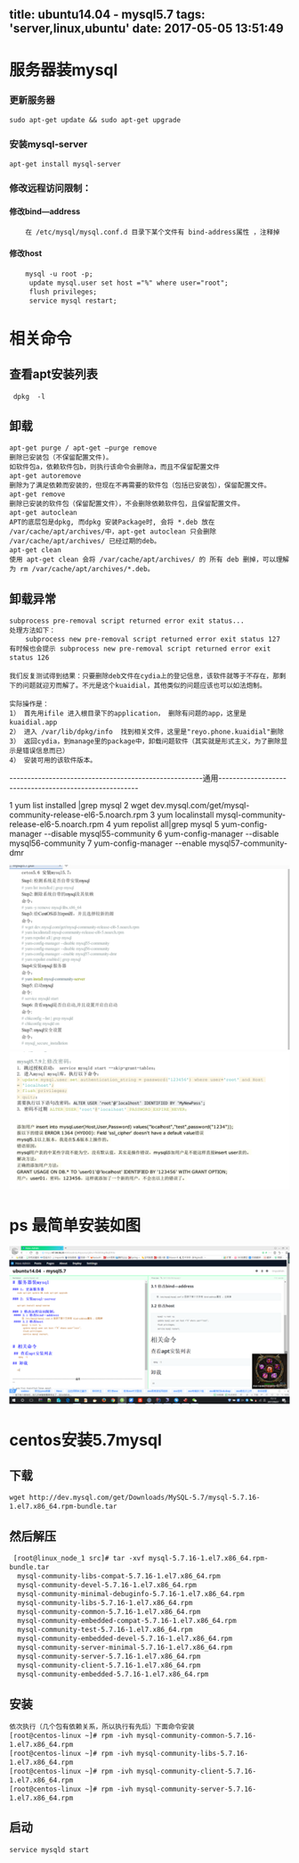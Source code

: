 title: ubuntu14.04  - mysql5.7
tags: 'server,linux,ubuntu'
date: 2017-05-05 13:51:49
---
# 服务器装mysql

### 更新服务器  
	sudo apt-get update && sudo apt-get upgrade

### 安装mysql-server 
	
    apt-get install mysql-server

### 修改远程访问限制：
 #### 修改bind—address
    	在 /etc/mysql/mysql.conf.d 目录下某个文件有 bind-address属性 ，注释掉
 #### 修改host
 		mysql -u root -p;
         update mysql.user set host ="%" where user="root";
         flush privileges;
         service mysql restart;


# 相关命令

 ## 查看apt安装列表
	 dpkg  -l

## 卸载
	apt-get purge / apt-get –purge remove 
    删除已安装包（不保留配置文件)。 
    如软件包a，依赖软件包b，则执行该命令会删除a，而且不保留配置文件
    apt-get autoremove 
    删除为了满足依赖而安装的，但现在不再需要的软件包（包括已安装包），保留配置文件。
    apt-get remove 
    删除已安装的软件包（保留配置文件），不会删除依赖软件包，且保留配置文件。
    apt-get autoclean 
    APT的底层包是dpkg, 而dpkg 安装Package时, 会将 *.deb 放在 /var/cache/apt/archives/中，apt-get autoclean 只会删除 /var/cache/apt/archives/ 已经过期的deb。
    apt-get clean 
    使用 apt-get clean 会将 /var/cache/apt/archives/ 的 所有 deb 删掉，可以理解为 rm /var/cache/apt/archives/*.deb。
    
 ## 卸载异常

	subprocess pre-removal script returned error exit status... 
    处理方法如下：
        subprocess new pre-removal script returned error exit status 127 有时候也会提示 subprocess new pre-removal script returned error exit status 126

    我们反复测试得到结果：只要删除deb文件在cydia上的登记信息，该软件就等于不存在，那剩下的问题就迎刃而解了。不光是这个kuaidial，其他类似的问题应该也可以如法炮制。

    实际操作是：
    1） 首先用ifile 进入根目录下的application， 删除有问题的app，这里是kuaidial.app
    2） 进入 /var/lib/dpkg/info  找到相关文件，这里是"reyo.phone.kuaidial"删除
    3） 返回cydia，到manage里的package中，卸载问题软件（其实就是形式主义，为了删除显示是错误信息而已）
    4） 安装可用的该软件版本。

------------------------------------------------------通用-------------------------------------------------------

1  yum list installed |grep mysql
2  wget dev.mysql.com/get/mysql-community-release-el6-5.noarch.rpm
3  yum localinstall mysql-community-release-el6-5.noarch.rpm
4  yum repolist all|grep mysql
5  yum-config-manager --disable mysql55-community
6  yum-config-manager --disable mysql56-community
7  yum-config-manager --enable mysql57-community-dmr

![logo](mysql/1.png)
![logo](mysql/2.png)



# ps 最简单安装如图

![logo](mysql/3.png)





# centos安装5.7mysql

## 下载
	wget http://dev.mysql.com/get/Downloads/MySQL-5.7/mysql-5.7.16-1.el7.x86_64.rpm-bundle.tar

## 然后解压

     [root@linux_node_1 src]# tar -xvf mysql-5.7.16-1.el7.x86_64.rpm-bundle.tar 
      mysql-community-libs-compat-5.7.16-1.el7.x86_64.rpm
      mysql-community-devel-5.7.16-1.el7.x86_64.rpm
      mysql-community-minimal-debuginfo-5.7.16-1.el7.x86_64.rpm
      mysql-community-libs-5.7.16-1.el7.x86_64.rpm
      mysql-community-common-5.7.16-1.el7.x86_64.rpm
      mysql-community-embedded-compat-5.7.16-1.el7.x86_64.rpm
      mysql-community-test-5.7.16-1.el7.x86_64.rpm
      mysql-community-embedded-devel-5.7.16-1.el7.x86_64.rpm
      mysql-community-server-minimal-5.7.16-1.el7.x86_64.rpm
      mysql-community-server-5.7.16-1.el7.x86_64.rpm
      mysql-community-client-5.7.16-1.el7.x86_64.rpm
      mysql-community-embedded-5.7.16-1.el7.x86_64.rpm
## 安装
    依次执行（几个包有依赖关系，所以执行有先后）下面命令安装
    [root@centos-linux ~]# rpm -ivh mysql-community-common-5.7.16-1.el7.x86_64.rpm 
    [root@centos-linux ~]# rpm -ivh mysql-community-libs-5.7.16-1.el7.x86_64.rpm
    [root@centos-linux ~]# rpm -ivh mysql-community-client-5.7.16-1.el7.x86_64.rpm 
    [root@centos-linux ~]# rpm -ivh mysql-community-server-5.7.16-1.el7.x86_64.rpm
    
## 启动  
	service mysqld start